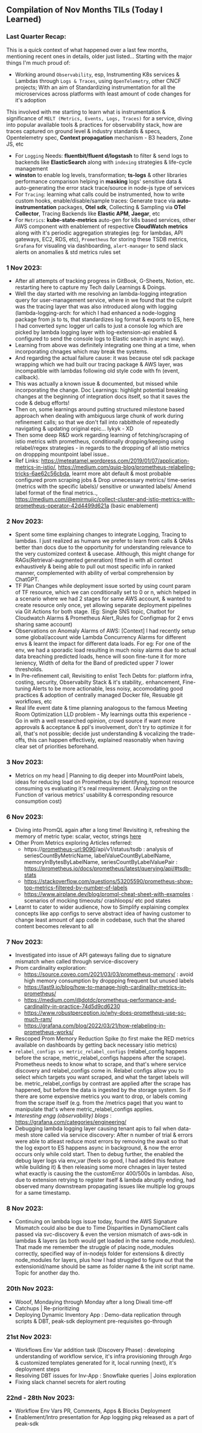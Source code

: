 ## Compilation of Nov Months TILs (Today I Learned)

### Last Quarter Recap:
This is a quick context of what happened over a last few months, mentioning recent ones in details, older just listed... Starting with the major things I'm much proud of:
- Working around `Observability`, esp, Instrumenting K8s services & Lambdas through `Logs & Traces`, using `OpenTelemetry`, other CNCF projects; With an aim of Standardizing instrumentation for all the microservices across platforms with least amount of code changes for it's adoption

This involved with me starting to learn what is instrumentation & significance of `MELT (Metrics, Events, Logs, Traces)` for a service, diving into popular available tools & practices for observability stack, how are traces captured on ground level & industry standards & specs, Opentelemetry spec, **Context propagation** mechanism - B3 headers, Zone JS, etc
- For `Logging` Needs: **fluentbit/fluent d/logstash** to filter & send logs to backends like **ElasticSearch** along with `indexing` strategies & life-cycle management
- **winston** to enable log levels, transformation; **ts-logs** & other libraries performance comparison helping in **masking** logs' sensitive data & auto-generating the error stack trace/source in node-js type of services
- For `Tracing`: learning what calls could be instrumented, how to write custom hooks, enable/disable/sample traces: Generate trace via **auto-instrumentation** packages, **Otel sdk**, Collecting & Sampling via **OTel Collector**, Tracing Backends like **Elastic APM**, **Jaegar**, etc
- For `Metrics`: **kube-state-metrics** auto-gen for k8s based services, other AWS component with enablement of respective **CloudWatch metrics** along with it's periodic aggregation strategies (eg: for lambdas, API gateways, EC2, RDS, etc), `Prometheus` for storing these TSDB metrics, `Grafana` for visualing via dashboarding, `alert-manager` to send slack alerts on anomalies & std metrics rules set

### 1 Nov 2023:
- After all attempts of tracking progress in GitBook, G-Sheets, Notion, etc. restarting here to capture my Tech daily Learnings & Doings.
- Well the day started with me resolving an lambda-logging integration query for user-management service, where in we found that the culprit was the tracing layer that was also introduced along with logging (lambda-logging-arch: for which I had enhanced a node-logging package from js to ts, that standardizes log format & exports to ES, here I had converted sync logger url calls to just a console log which are picked by lambda logging layer with log-extension-api enabled & configured to send the console logs to Elastic search in async way).
- Learning from above was definitely integrating one thing at a time, when incorporating chnages which may break the systems.
- And regarding the actual failure cause: it was because otel sdk package wrapping which we had built our tracing package & AWS layer, was incompatible with lambdas following old style code with fn (event, callback).
- This was actually a known issue & documented, but missed while incorporating the change. Doc Learnings: highlight potential breaking changes at the beginning of integration docs itself, so that it saves the code & debug efforts!
- Then on, some learnings around putting structured milestone based approach when dealing with ambiguous large chunk of work during refinement calls; so that we don't fall into rabbithole of repeatedly navigating & updating original epic... Iykyk - XD
- Then some deep R&D work regarding learning of fetching/scraping of istio metrics with prometheus, conditionally dropping/keeping using relabel/regex strategies - in regards to the dropping of all istio metrics on droppping mountpoint label issue..
- Ref Links: https://meteatamel.wordpress.com/2019/01/07/application-metrics-in-istio/, https://medium.com/quiq-blog/prometheus-relabeling-tricks-6ae62c56cbda, learnt more abt default & most probable configured prom scraping jobs & Drop unnecessary metrics/ time-series (metrics with the specific labels)/ sensitive or unwanted labels/ Amend label format of the final metrics.., https://medium.com/@emirmujic/collect-cluster-and-istio-metrics-with-prometheus-operator-42d4499d621a (basic enablement)

### 2 Nov 2023:
- Spent some time explaining changes to integrate Logging, Tracing to lambdas. I just realized as humans we prefer to learn from calls & QNAs better than docs due to the opportunity for understanding relevance to the very customized context & usecase. Although, this might change for RAGs(Retrieval-augmented generation) fitted in with all context exhaustively & being able to pull out most specific info in ranked manner, complemented with ability of verbal comprehension by ChatGPT.
- TF Plan Changes while deployment issue sorted by using count param of TF resource, which we can conditionally set to 0 or n, which helped in a scenario where we had 2 stages for same AWS account, & wanted to create resource only once, yet allowing separate deployment pipelines via Git Actions for both stage. (Eg: Single SNS topic, Chatbot for Cloudwatch Alarms & Prometheus Alert_Rules for Configmap for 2 envs sharing same account)
- Observations on Anomaly Alarms of AWS: [Context] I had recently setup some global/account wide Lambda Concurrency Alarms for different envs & learnt the impact for different data loads. For eg: For one of the env, we had a sporadic load resulting in much noisy alarms due to actual data breaching predicted loads, hence will soon fine-tune it for more leniency, Width of delta for the Band of predicted upper 7 lower thresholds.
- In Pre-refinement call, Revisiting to enlist Tech Debts for: platform infra, costing, security, Observabilty Stack & it's stability,. enhancement, Fine-tuning Alerts to be more actionable, less noisy, accomodating good practices & adoption of centrally managed Docker file, Resuable git workflows, etc
- Real life event date & time planning analogous to the famous Meeting Room Optimization LLD problem - My learnings outta this experience - Go in with a well researched opinion, crowd source if want more approvals & acceptance & ppl's involvement, don't try to optimize it for all, that's not possible; decide just understanding & vocalizing the trade-offs, this can happen effectively, explained reasonably when having clear set of priorities beforehand.

### 3 Nov 2023:
- Metrics on my head | Planning to dig deeper into MountPoint labels, ideas for reducing load on Prometheus by identifying, topmost resource consuming vs evaluating it's real rrequirement. (Analyzing on the Function of various metrics' usability & corresponding resource consumption cost)

### 6 Nov 2023:
- Diving into PromQL again after a long time! Revisiting it, refreshing the memory of metric type: scalar, vector, strings [here](https://www.infracloud.io/blogs/promql-prometheus-guide/#what-is-prometheus-query-language-promql)
- Other Prom Metrics exploring Articles referred:
  - https://<prometheus-url:9090>/api/v1/status/tsdb : analysis of seriesCountByMetricName, labelValueCountByLabelName, memoryInBytesByLabelName, seriesCountByLabelValuePair : https://prometheus.io/docs/prometheus/latest/querying/api/#tsdb-stats
  - https://stackoverflow.com/questions/53205590/prometheus-show-top-metrics-filtered-by-number-of-labels
  - https://www.airplane.dev/blog/promql-cheat-sheet-with-examples : scenarios of mocking timeouts/ crashloops/ etc pod states
- Learnt to cater to wider audience, how to Simplify explaining complex concepts like app configs to serve abstract idea of having customer to change least amount of app code in codebase, such that the shared content becomes relevant to all

### 7 Nov 2023:
- Investigated into issue of API gateways failing due to signature mismatch when called through service-discovery
- Prom cardinality exploration:
  - https://source.coveo.com/2021/03/03/prometheus-memory/ : avoid high memory consumption by droppping frequent but unused labels
  - https://last9.io/blog/how-to-manage-high-cardinality-metrics-in-prometheus/
  - https://medium.com/@dotdc/prometheus-performance-and-cardinality-in-practice-74d5d9cd6230
  - https://www.robustperception.io/why-does-prometheus-use-so-much-ram/
  - https://grafana.com/blog/2022/03/21/how-relabeling-in-prometheus-works/
- Rescoped Prom Memory Reduction Spike (to first make the RED metrics available on dashboards by getting back necessary istio metrics)
- `relabel_configs vs metric_relabel_configs` (relabel_config happens before the scrape, metric_relabel_configs happens after the scrape). Prometheus needs to know what to scrape, and that's where service discovery and relabel_configs come in. Relabel configs allow you to select which targets you want scraped, and what the target labels will be. metric_relabel_configs by contrast are applied after the scrape has happened, but before the data is ingested by the storage system. So if there are some expensive metrics you want to drop, or labels coming from the scrape itself (e.g. from the /metrics page) that you want to manipulate that's where  metric_relabel_configs applies.
- _Interesting engg (observability) blogs_ : https://grafana.com/categories/engineering/
- Debugging lambda logging layer causing tenant apis to fail when data-mesh store called via service discovery: After n number of trial & errors were able to atleast reduce most errors by removing the await so that the log export to ES happens async in background, & now the error occurs only while cold start. Then to debug further, the enabled the debug layer logs via env_var (feels so good, I had added this feature while building it) & then releasing some more chnages in layer tested what exactly is causing the the customError 400/500s in lambdas. Also, due to extension retrying to register itself & lambda abruptly ending, had observed many downstream propagating issues like multiple log groups for a same timestamp.

### 8 Nov 2023:
- Continuing on lambda logs issue today, found the AWS Signature Mismatch could also be due to Time Disparities in DynamoClient calls passed via svc-discovery & even the version mismatch of aws-sdk in lambdas & layers (as both would get loaded in the same node_modules). That made me remember the struggle of placing node_modules correctly, specified way of in-nodejs folder for extensions & directly node_modules for layers, plus how I had struggled to figure out that the extensionid/name should be same as folder name & the init script name. Topic for another day tho.

### 20th Nov 2023:
- Wooof, Mondaying through Monday after a long Diwali time-off
- Catchups | Re-prioritizing 
- Deploying Dynamic Inventory App : Demo-data replication through scripts & DBT, peak-sdk deployment pre-requisites go-through 

### 21st Nov 2023:
- Workflows Env Var addition task (Discovery Phase) : developing understanding of workflow service, it's infra provisioning through Argo & customized templates generated for it, local running (next), it's deployment steps
- Resolving DBT issues for Inv-App : Snowflake queries | Joins exploration
- Fixing slack channel secrets for alert routing

### 22nd - 28th Nov 2023:
- Workflow Env Vars PR, Comments, Apps & Blocks Deployment
- Enablement/Intro presentation for App logging pkg released as a part of peak-sdk

